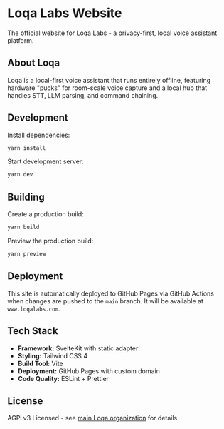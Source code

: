 # Loqa Labs Website

The official website for Loqa Labs - a privacy-first, local voice assistant platform.

## About Loqa

Loqa is a local-first voice assistant that runs entirely offline, featuring hardware "pucks" for room-scale voice capture and a local hub that handles STT, LLM parsing, and command chaining.

## Development

Install dependencies:

```bash
yarn install
```

Start development server:

```bash
yarn dev
```

## Building

Create a production build:

```bash
yarn build
```

Preview the production build:

```bash
yarn preview
```

## Deployment

This site is automatically deployed to GitHub Pages via GitHub Actions when changes are pushed to the `main` branch. It will be available at `www.loqalabs.com`.

## Tech Stack

- **Framework:** SvelteKit with static adapter
- **Styling:** Tailwind CSS 4
- **Build Tool:** Vite
- **Deployment:** GitHub Pages with custom domain
- **Code Quality:** ESLint + Prettier

## License

AGPLv3 Licensed - see [main Loqa organization](https://github.com/loqalabs) for details.